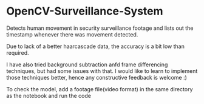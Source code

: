 # OpenCV-Surveillance-System
Detects human movement in security surveillance footage and lists out the timestamp whenever there was movement detected.

Due to lack of a better haarcascade data, the accuracy is a bit low than required.

I have also tried background subtraction anfd frame differencing techniques, but had some issues with that.
I would like to learn to implement those techniques better, hence any constructive feedback is welcome :)

To check the model, add a footage file(video format) in the same directory as the notebook and run the code
